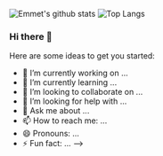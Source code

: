 ![Emmet's github stats](https://github-readme-stats.vercel.app/api?username=Emmet-Allen&count_private=true&theme=tokyonight&show_icons=true)
![Top Langs](https://github-readme-stats.vercel.app/api/top-langs/?username=Emmet-Allen&theme=tokyonight&layout=compact)

### Hi there 👋

Here are some ideas to get you started:

- 🔭 I’m currently working on ...
- 🌱 I’m currently learning ...
- 👯 I’m looking to collaborate on ...
- 🤔 I’m looking for help with ...
- 💬 Ask me about ...
- 📫 How to reach me: ...
- 😄 Pronouns: ...
- ⚡ Fun fact: ...
-->
